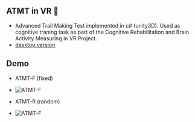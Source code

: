 ## ATMT in VR 🧠

- Advanced Trail Making Test implemented in c# (unity3D). Used as cognitive traning task as part of the Cognitive Rehabilitation and Brain Activity Measuring in VR Project. 
- [desktop version](https://github.com/huxianyin/ATMT)


## Demo
- ATMT-F (fixed)
- ![ATMT-F](https://user-images.githubusercontent.com/34026599/174229410-5720a971-0732-4178-9fba-50bc01380de0.gif)

- ATMT-R (random)
- ![ATMT-F](https://user-images.githubusercontent.com/34026599/174229410-5720a971-0732-4178-9fba-50bc01380de0.gif)
